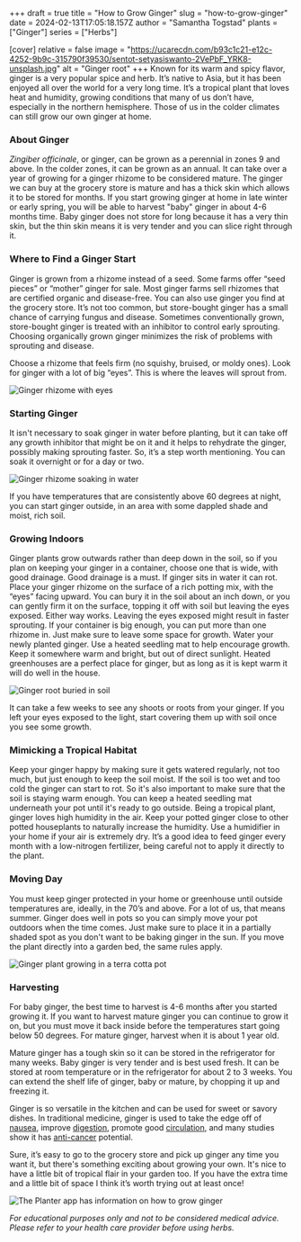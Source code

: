 +++
draft = true
title = "How to Grow Ginger"
slug = "how-to-grow-ginger"
date = 2024-02-13T17:05:18.157Z
author = "Samantha Togstad"
plants = ["Ginger"]
series = ["Herbs"]

[cover]
relative = false
image = "https://ucarecdn.com/b93c1c21-e12c-4252-9b9c-315790f39530/sentot-setyasiswanto-2VePbF_YRK8-unsplash.jpg"
alt = "Ginger root"
+++
Known for its warm and spicy flavor, ginger is a very popular spice and herb. It’s native to Asia, but it has been enjoyed all over the world for a very long time. It’s a tropical plant that loves heat and humidity, growing conditions that many of us don’t have, especially in the northern hemisphere. Those of us in the colder climates can still grow our own ginger at home.

### About Ginger

*Zingiber officinale*, or ginger, can be grown as a perennial in zones 9 and above. In the colder zones, it can be grown as an annual. It can take over a year of growing for a ginger rhizome to be considered mature.  The ginger we can buy at the grocery store is mature and has a thick skin which allows it to be stored for months.  If you start growing ginger at home in late winter or early spring, you will be able to harvest "baby" ginger in about 4-6 months time.  Baby ginger does not store for long because it has a very thin skin, but the thin skin means it is very tender and you can slice right through it. 

### Where to Find a Ginger Start

Ginger is grown from a rhizome instead of a seed. Some farms offer “seed pieces” or “mother” ginger for sale. Most ginger farms sell rhizomes that are certified organic and disease-free. You can also use ginger you find at the grocery store. It’s not too common, but store-bought ginger has a small chance of carrying fungus and disease. Sometimes conventionally grown, store-bought ginger is treated with an inhibitor to control early sprouting. Choosing organically grown ginger minimizes the risk of problems with sprouting and disease.

Choose a rhizome that feels firm (no squishy, bruised, or moldy ones). Look for ginger with a lot of big “eyes”. This is where the leaves will sprout from. 

![Ginger rhizome with eyes ](https://ucarecdn.com/67131324-9c2d-4c07-b83f-19bf275c7ea4/Gingereyes-1.jpg "These knobs are the eyes")

### Starting Ginger

It isn't necessary to soak ginger in water before planting, but it can take off any growth inhibitor that might be on it and it helps to rehydrate the ginger, possibly making sprouting faster. So, it’s a step worth mentioning. You can soak it overnight or for a day or two.

![Ginger rhizome soaking in water](https://ucarecdn.com/0333ee49-590a-40a2-a2e2-02eda5bccd2e/soakingginger-1.jpg "Ginger soaking in water")

If you have temperatures that are consistently above 60 degrees at night, you can start ginger outside, in an area with some dappled shade and moist, rich soil.

### Growing Indoors

Ginger plants grow outwards rather than deep down in the soil, so if you plan on keeping your ginger in a container, choose one that is wide, with good drainage. Good drainage is a must.  If ginger sits in water it can rot. Place your ginger rhizome on the surface of a rich potting mix, with the “eyes” facing upward. You can bury it in the soil about an inch down, or you can gently firm it on the surface, topping it off with soil but leaving the eyes exposed. Either way works. Leaving the eyes exposed might result in faster sprouting. If your container is big enough, you can put more than one rhizome in. Just make sure to leave some space for growth. Water your newly planted ginger. Use a heated seedling mat to help encourage growth. Keep it somewhere warm and bright, but out of direct sunlight. Heated greenhouses are a perfect place for ginger, but as long as it is kept warm it will do well in the house. 

![Ginger root buried in soil ](https://ucarecdn.com/e60dc5b8-a6ef-4f15-9279-32201ac94559/gingerinsoil-1.jpg)

It can take a few weeks to see any shoots or roots from your ginger. If you left your eyes exposed to the light, start covering them up with soil once you see some growth. 

### Mimicking a Tropical Habitat

Keep your ginger happy by making sure it gets watered regularly, not too much, but just enough to keep the soil moist. If the soil is too wet and too cold the ginger can start to rot.  So it's  also important to make sure that the soil is staying warm enough. You can keep a heated seedling mat underneath your pot until it's ready to go outside. Being a tropical plant, ginger loves high humidity in the air. Keep your potted ginger close to other potted houseplants to naturally increase the humidity. Use a humidifier in your home if your air is extremely dry. It’s a good idea to feed ginger every month with a low-nitrogen fertilizer, being careful not to apply it directly to the plant. 

### Moving Day

You must keep ginger protected in your home or greenhouse until outside temperatures are, ideally, in the 70’s and above. For a lot of us, that means summer. Ginger does well in pots so you can simply move your pot outdoors when the time comes. Just make sure to place it in a partially shaded spot as you don't want to be baking ginger in the sun. If you move the plant directly into a garden bed, the same rules apply. 

![Ginger plant growing in a terra cotta pot](https://ucarecdn.com/7f72e03b-184a-49b5-9849-4adf8b00da00/gingerplant-1.jpg "Ginger grown by Growing Guide Author Erin")

### Harvesting

For baby ginger, the best time to harvest is 4-6 months after you started growing it.  If you want to harvest mature ginger you can continue to grow it on, but you must move it back inside before the temperatures start going below 50 degrees. For mature ginger, harvest when it is about 1 year old. 

Mature ginger has a tough skin so it can be stored in the refrigerator for many weeks.  Baby ginger is very tender and is best used fresh.  It can be stored at room temperature or in the refrigerator for about 2 to 3 weeks.  You can extend the shelf life of ginger, baby or mature, by chopping it up and freezing it. 

Ginger is so versatile in the kitchen and can be used for sweet or savory dishes. In traditional medicine, ginger is used to take the edge off of [nausea](https://www.ncbi.nlm.nih.gov/pmc/articles/PMC4818021/#:~:text=Ginger%20is%20an%20ancient%20herb,and%20vomiting%20and%20is%20safe.), improve [digestion](https://www.hopkinsmedicine.org/health/wellness-and-prevention/ginger-benefits#:~:text=Ginger%20is%20not%20just%20delicious,Nausea%20relief.), promote good [circulation](https://juniperpublishers.com/ctbeb/pdf/CTBEB.MS.ID.555985.pdf), and many studies show it has [anti-cancer](https://juniperpublishers.com/ctbeb/pdf/CTBEB.MS.ID.555985.pdf) potential.  

Sure, it’s easy to go to the grocery store and pick up ginger any time you want it, but there's something exciting about growing your own. It's nice to have a little bit of tropical flair in your garden too. If you have the extra time and a little bit of space I think it’s worth trying out at least once!

![The Planter app has information on how to grow ginger](https://ucarecdn.com/f5ecc20a-a8d5-46f1-8321-c43471a904bb/gingerplanter-1.jpg "You can find more helpful growing tips in the Planter app")

*For educational purposes only and not to be considered medical advice. Please refer to your health care provider before using herbs.*
